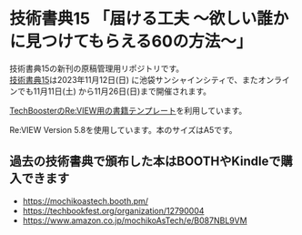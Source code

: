 # 技術書典15 「届ける工夫 ～欲しい誰かに見つけてもらえる60の方法～」

技術書典15の新刊の原稿管理用リポジトリです。  
[技術書典15](https://techbookfest.org/event/tbf15)は2023年11月12日(日) に池袋サンシャインシティで、またオンラインでも11月11日(土) から11月26日(日)まで開催されます。

[TechBoosterのRe:VIEW用の書籍テンプレート](https://github.com/TechBooster/ReVIEW-Template)を利用しています。

Re:VIEW Version 5.8を使用しています。本のサイズはA5です。

## 過去の技術書典で頒布した本はBOOTHやKindleで購入できます

* https://mochikoastech.booth.pm/
* https://techbookfest.org/organization/12790004
* https://www.amazon.co.jp/mochikoAsTech/e/B087NBL9VM
